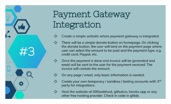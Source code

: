 <div align="center"> 
  <img src="https://github.com/DarshGupta1910/sparks_foundation_GRIP_WebDev/blob/main/Task%202%20(Payment%20Gateway%20Integeration)/Task%202%20description.jpg">
  </div>
